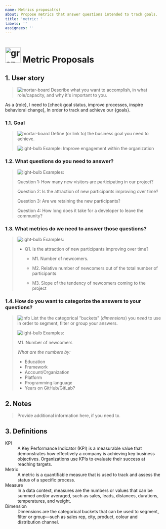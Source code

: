 ```yaml
---
name: Metrics proposal(s)
about: Propose metrics that answer questions intended to track goals.
title: 'metric: '
labels: ''
assignees: ''
---
```


# <img align="bottom" alt="graph" src="https://cdnjs.cloudflare.com/ajax/libs/octicons/8.5.0/svg/graph.svg" height="50" width="50"> Metric Proposals

## 1. User story

> ![mortar-board][octicon-mortar-board] Describe what you want to accomplish, in
> what role/capacity, and why it's important to you.

As a {role}, I need to [check goal status, improve processes, inspire behavioral
change], In order to track and achieve our {goals}.

### 1.1. Goal

> ![mortar-board][octicon-mortar-board] Define (or link to) the business goal
> you need to achieve.
>
> ![light-bulb][octicon-light-bulb] Example: Improve engagement within the
> organization

### 1.2. What questions do you need to answer?

> ![light-bulb][octicon-light-bulb] Examples:
>
> Question 1: How many new visitors are participating in our project?
>
> Question 2: Is the attraction of new participants improving over time?
>
> Question 3: Are we retaining the new participants?
>
> Question 4: How long does it take for a developer to leave the community?

### 1.3. What metrics do we need to answer those questions?

> ![light-bulb][octicon-light-bulb] Examples:
>
> - Q1. Is the attraction of new participants improving over time?
>
>   - M1. Number of newcomers.
>
>   - M2. Relative number of newcomers out of the total number of participants
>
>   - M3. Slope of the tendency of newcomers coming to the project

### 1.4. How do you want to categorize the answers to your questions?

> ![info][octicon-info] List the the categorical "buckets" (_dimensions_) you
> _need_ to use in order to segment, filter or group your answers.
>
> ![light-bulb][octicon-light-bulb] Examples:
>
> M1. Number of newcomers
>
> _What are the numbers by:_
>
> - Education
> - Framework
> - Account/Organization
> - Platform
> - Programming language
> - Years on GitHub/GitLab?

## 2. Notes

> Provide additional information here, if you need to.

## 3. Definitions

<dl>
  <dt>KPI</dt>
  <dd>A Key Performance Indicator (KPI) is a measurable value that demonstrates how effectively a company is achieving key business objectives. Organizations use KPIs to evaluate their success at reaching targets.</dd>
  <dt>Metric</dt>
  <dd>A metric is a quantifiable measure that is used to track and assess the status of a specific process.</dd>
  <dt>Measure</dt>
  <dd>In a data context, measures are the numbers or values that can be summed and/or averaged, such as sales, leads, distances, durations, temperatures, and weight.</dd>
  <dt>Dimension</dt>
  <dd>Dimensions are the categorical buckets that can be used to segment, filter or group—such as sales rep, city, product, colour and distribution channel.</dd>
</dl>

<!-- ⛔️ Octicon img references ⛔️  -->

[octicon-alert]:
  https://cdnjs.cloudflare.com/ajax/libs/octicons/8.5.0/svg/alert.svg
[octicon-arrow-down]:
  https://cdnjs.cloudflare.com/ajax/libs/octicons/8.5.0/svg/arrow-down.svg
[octicon-arrow-left]:
  https://cdnjs.cloudflare.com/ajax/libs/octicons/8.5.0/svg/arrow-left.svg
[octicon-arrow-right]:
  https://cdnjs.cloudflare.com/ajax/libs/octicons/8.5.0/svg/arrow-right.svg
[octicon-arrow-small-down]:
  https://cdnjs.cloudflare.com/ajax/libs/octicons/8.5.0/svg/arrow-small-down.svg
[octicon-arrow-small-left]:
  https://cdnjs.cloudflare.com/ajax/libs/octicons/8.5.0/svg/arrow-small-left.svg
[octicon-arrow-small-right]:
  https://cdnjs.cloudflare.com/ajax/libs/octicons/8.5.0/svg/arrow-small-right.svg
[octicon-arrow-small-up]:
  https://cdnjs.cloudflare.com/ajax/libs/octicons/8.5.0/svg/arrow-small-up.svg
[octicon-arrow-up]:
  https://cdnjs.cloudflare.com/ajax/libs/octicons/8.5.0/svg/arrow-up.svg
[octicon-beaker]:
  https://cdnjs.cloudflare.com/ajax/libs/octicons/8.5.0/svg/beaker.svg
[octicon-bell]:
  https://cdnjs.cloudflare.com/ajax/libs/octicons/8.5.0/svg/bell.svg
[octicon-bold]:
  https://cdnjs.cloudflare.com/ajax/libs/octicons/8.5.0/svg/bold.svg
[octicon-book]:
  https://cdnjs.cloudflare.com/ajax/libs/octicons/8.5.0/svg/book.svg
[octicon-bookmark]:
  https://cdnjs.cloudflare.com/ajax/libs/octicons/8.5.0/svg/bookmark.svg
[octicon-briefcase]:
  https://cdnjs.cloudflare.com/ajax/libs/octicons/8.5.0/svg/briefcase.svg
[octicon-broadcast]:
  https://cdnjs.cloudflare.com/ajax/libs/octicons/8.5.0/svg/broadcast.svg
[octicon-browser]:
  https://cdnjs.cloudflare.com/ajax/libs/octicons/8.5.0/svg/browser.svg
[octicon-bug]: https://cdnjs.cloudflare.com/ajax/libs/octicons/8.5.0/svg/bug.svg
[octicon-calendar]:
  https://cdnjs.cloudflare.com/ajax/libs/octicons/8.5.0/svg/calendar.svg
[octicon-check]:
  https://cdnjs.cloudflare.com/ajax/libs/octicons/8.5.0/svg/check.svg
[octicon-checklist]:
  https://cdnjs.cloudflare.com/ajax/libs/octicons/8.5.0/svg/checklist.svg
[octicon-chevron-down]:
  https://cdnjs.cloudflare.com/ajax/libs/octicons/8.5.0/svg/chevron-down.svg
[octicon-chevron-left]:
  https://cdnjs.cloudflare.com/ajax/libs/octicons/8.5.0/svg/chevron-left.svg
[octicon-chevron-right]:
  https://cdnjs.cloudflare.com/ajax/libs/octicons/8.5.0/svg/chevron-right.svg
[octicon-chevron-up]:
  https://cdnjs.cloudflare.com/ajax/libs/octicons/8.5.0/svg/chevron-up.svg
[octicon-circle-slash]:
  https://cdnjs.cloudflare.com/ajax/libs/octicons/8.5.0/svg/circle-slash.svg
[octicon-circuit-board]:
  https://cdnjs.cloudflare.com/ajax/libs/octicons/8.5.0/svg/circuit-board.svg
[octicon-clippy]:
  https://cdnjs.cloudflare.com/ajax/libs/octicons/8.5.0/svg/clippy.svg
[octicon-clock]:
  https://cdnjs.cloudflare.com/ajax/libs/octicons/8.5.0/svg/clock.svg
[octicon-cloud-download]:
  https://cdnjs.cloudflare.com/ajax/libs/octicons/8.5.0/svg/cloud-download.svg
[octicon-cloud-upload]:
  https://cdnjs.cloudflare.com/ajax/libs/octicons/8.5.0/svg/cloud-upload.svg
[octicon-code]:
  https://cdnjs.cloudflare.com/ajax/libs/octicons/8.5.0/svg/code.svg
[octicon-comment-discussion]:
  https://cdnjs.cloudflare.com/ajax/libs/octicons/8.5.0/svg/comment-discussion.svg
[octicon-comment]:
  https://cdnjs.cloudflare.com/ajax/libs/octicons/8.5.0/svg/comment.svg
[octicon-credit-card]:
  https://cdnjs.cloudflare.com/ajax/libs/octicons/8.5.0/svg/credit-card.svg
[octicon-dash]:
  https://cdnjs.cloudflare.com/ajax/libs/octicons/8.5.0/svg/dash.svg
[octicon-dashboard]:
  https://cdnjs.cloudflare.com/ajax/libs/octicons/8.5.0/svg/dashboard.svg
[octicon-database]:
  https://cdnjs.cloudflare.com/ajax/libs/octicons/8.5.0/svg/database.svg
[octicon-desktop-download]:
  https://cdnjs.cloudflare.com/ajax/libs/octicons/8.5.0/svg/desktop-download.svg
[octicon-device-camera-video]:
  https://cdnjs.cloudflare.com/ajax/libs/octicons/8.5.0/svg/device-camera-video.svg
[octicon-device-camera]:
  https://cdnjs.cloudflare.com/ajax/libs/octicons/8.5.0/svg/device-camera.svg
[octicon-device-desktop]:
  https://cdnjs.cloudflare.com/ajax/libs/octicons/8.5.0/svg/device-desktop.svg
[octicon-device-mobile]:
  https://cdnjs.cloudflare.com/ajax/libs/octicons/8.5.0/svg/device-mobile.svg
[octicon-diff-added]:
  https://cdnjs.cloudflare.com/ajax/libs/octicons/8.5.0/svg/diff-added.svg
[octicon-diff-ignored]:
  https://cdnjs.cloudflare.com/ajax/libs/octicons/8.5.0/svg/diff-ignored.svg
[octicon-diff-modified]:
  https://cdnjs.cloudflare.com/ajax/libs/octicons/8.5.0/svg/diff-modified.svg
[octicon-diff-removed]:
  https://cdnjs.cloudflare.com/ajax/libs/octicons/8.5.0/svg/diff-removed.svg
[octicon-diff-renamed]:
  https://cdnjs.cloudflare.com/ajax/libs/octicons/8.5.0/svg/diff-renamed.svg
[octicon-diff]:
  https://cdnjs.cloudflare.com/ajax/libs/octicons/8.5.0/svg/diff.svg
[octicon-ellipses]:
  https://cdnjs.cloudflare.com/ajax/libs/octicons/8.5.0/svg/ellipses.svg
[octicon-ellipsis]:
  https://cdnjs.cloudflare.com/ajax/libs/octicons/8.5.0/svg/ellipsis.svg
[octicon-eye]: https://cdnjs.cloudflare.com/ajax/libs/octicons/8.5.0/svg/eye.svg
[octicon-file-binary]:
  https://cdnjs.cloudflare.com/ajax/libs/octicons/8.5.0/svg/file-binary.svg
[octicon-file-code]:
  https://cdnjs.cloudflare.com/ajax/libs/octicons/8.5.0/svg/file-code.svg
[octicon-file-directory]:
  https://cdnjs.cloudflare.com/ajax/libs/octicons/8.5.0/svg/file-directory.svg
[octicon-file-media]:
  https://cdnjs.cloudflare.com/ajax/libs/octicons/8.5.0/svg/file-media.svg
[octicon-file-pdf]:
  https://cdnjs.cloudflare.com/ajax/libs/octicons/8.5.0/svg/file-pdf.svg
[octicon-file-submodule]:
  https://cdnjs.cloudflare.com/ajax/libs/octicons/8.5.0/svg/file-submodule.svg
[octicon-file-symlink-directory]:
  https://cdnjs.cloudflare.com/ajax/libs/octicons/8.5.0/svg/file-symlink-directory.svg
[octicon-file-symlink-file]:
  https://cdnjs.cloudflare.com/ajax/libs/octicons/8.5.0/svg/file-symlink-file.svg
[octicon-file-text]:
  https://cdnjs.cloudflare.com/ajax/libs/octicons/8.5.0/svg/file-text.svg
[octicon-file-zip]:
  https://cdnjs.cloudflare.com/ajax/libs/octicons/8.5.0/svg/file-zip.svg
[octicon-file]:
  https://cdnjs.cloudflare.com/ajax/libs/octicons/8.5.0/svg/file.svg
[octicon-flame]:
  https://cdnjs.cloudflare.com/ajax/libs/octicons/8.5.0/svg/flame.svg
[octicon-fold]:
  https://cdnjs.cloudflare.com/ajax/libs/octicons/8.5.0/svg/fold.svg
[octicon-gear]:
  https://cdnjs.cloudflare.com/ajax/libs/octicons/8.5.0/svg/gear.svg
[octicon-gift]:
  https://cdnjs.cloudflare.com/ajax/libs/octicons/8.5.0/svg/gift.svg
[octicon-gist-secret]:
  https://cdnjs.cloudflare.com/ajax/libs/octicons/8.5.0/svg/gist-secret.svg
[octicon-gist]:
  https://cdnjs.cloudflare.com/ajax/libs/octicons/8.5.0/svg/gist.svg
[octicon-git-branch]:
  https://cdnjs.cloudflare.com/ajax/libs/octicons/8.5.0/svg/git-branch.svg
[octicon-git-commit]:
  https://cdnjs.cloudflare.com/ajax/libs/octicons/8.5.0/svg/git-commit.svg
[octicon-git-compare]:
  https://cdnjs.cloudflare.com/ajax/libs/octicons/8.5.0/svg/git-compare.svg
[octicon-git-merge]:
  https://cdnjs.cloudflare.com/ajax/libs/octicons/8.5.0/svg/git-merge.svg
[octicon-git-pull-request]:
  https://cdnjs.cloudflare.com/ajax/libs/octicons/8.5.0/svg/git-pull-request.svg
[octicon-globe]:
  https://cdnjs.cloudflare.com/ajax/libs/octicons/8.5.0/svg/globe.svg
[octicon-grabber]:
  https://cdnjs.cloudflare.com/ajax/libs/octicons/8.5.0/svg/grabber.svg
[octicon-graph]:
  https://cdnjs.cloudflare.com/ajax/libs/octicons/8.5.0/svg/graph.svg
[octicon-heart]:
  https://cdnjs.cloudflare.com/ajax/libs/octicons/8.5.0/svg/heart.svg
[octicon-history]:
  https://cdnjs.cloudflare.com/ajax/libs/octicons/8.5.0/svg/history.svg
[octicon-home]:
  https://cdnjs.cloudflare.com/ajax/libs/octicons/8.5.0/svg/home.svg
[octicon-horizontal-rule]:
  https://cdnjs.cloudflare.com/ajax/libs/octicons/8.5.0/svg/horizontal-rule.svg
[octicon-hubot]:
  https://cdnjs.cloudflare.com/ajax/libs/octicons/8.5.0/svg/hubot.svg
[octicon-inbox]:
  https://cdnjs.cloudflare.com/ajax/libs/octicons/8.5.0/svg/inbox.svg
[octicon-info]:
  https://cdnjs.cloudflare.com/ajax/libs/octicons/8.5.0/svg/info.svg
[octicon-issue-closed]:
  https://cdnjs.cloudflare.com/ajax/libs/octicons/8.5.0/svg/issue-closed.svg
[octicon-issue-opened]:
  https://cdnjs.cloudflare.com/ajax/libs/octicons/8.5.0/svg/issue-opened.svg
[octicon-issue-reopened]:
  https://cdnjs.cloudflare.com/ajax/libs/octicons/8.5.0/svg/issue-reopened.svg
[octicon-italic]:
  https://cdnjs.cloudflare.com/ajax/libs/octicons/8.5.0/svg/italic.svg
[octicon-jersey]:
  https://cdnjs.cloudflare.com/ajax/libs/octicons/8.5.0/svg/jersey.svg
[octicon-key]: https://cdnjs.cloudflare.com/ajax/libs/octicons/8.5.0/svg/key.svg
[octicon-keyboard]:
  https://cdnjs.cloudflare.com/ajax/libs/octicons/8.5.0/svg/keyboard.svg
[octicon-law]: https://cdnjs.cloudflare.com/ajax/libs/octicons/8.5.0/svg/law.svg
[octicon-light-bulb]:
  https://cdnjs.cloudflare.com/ajax/libs/octicons/8.5.0/svg/light-bulb.svg
[octicon-link-external]:
  https://cdnjs.cloudflare.com/ajax/libs/octicons/8.5.0/svg/link-external.svg
[octicon-link]:
  https://cdnjs.cloudflare.com/ajax/libs/octicons/8.5.0/svg/link.svg
[octicon-list-ordered]:
  https://cdnjs.cloudflare.com/ajax/libs/octicons/8.5.0/svg/list-ordered.svg
[octicon-list-unordered]:
  https://cdnjs.cloudflare.com/ajax/libs/octicons/8.5.0/svg/list-unordered.svg
[octicon-location]:
  https://cdnjs.cloudflare.com/ajax/libs/octicons/8.5.0/svg/location.svg
[octicon-lock]:
  https://cdnjs.cloudflare.com/ajax/libs/octicons/8.5.0/svg/lock.svg
[octicon-logo-gist]:
  https://cdnjs.cloudflare.com/ajax/libs/octicons/8.5.0/svg/logo-gist.svg
[octicon-logo-github]:
  https://cdnjs.cloudflare.com/ajax/libs/octicons/8.5.0/svg/logo-github.svg
[octicon-mail-read]:
  https://cdnjs.cloudflare.com/ajax/libs/octicons/8.5.0/svg/mail-read.svg
[octicon-mail-reply]:
  https://cdnjs.cloudflare.com/ajax/libs/octicons/8.5.0/svg/mail-reply.svg
[octicon-mail]:
  https://cdnjs.cloudflare.com/ajax/libs/octicons/8.5.0/svg/mail.svg
[octicon-mark-github]:
  https://cdnjs.cloudflare.com/ajax/libs/octicons/8.5.0/svg/mark-github.svg
[octicon-markdown]:
  https://cdnjs.cloudflare.com/ajax/libs/octicons/8.5.0/svg/markdown.svg
[octicon-megaphone]:
  https://cdnjs.cloudflare.com/ajax/libs/octicons/8.5.0/svg/megaphone.svg
[octicon-mention]:
  https://cdnjs.cloudflare.com/ajax/libs/octicons/8.5.0/svg/mention.svg
[octicon-milestone]:
  https://cdnjs.cloudflare.com/ajax/libs/octicons/8.5.0/svg/milestone.svg
[octicon-mirror]:
  https://cdnjs.cloudflare.com/ajax/libs/octicons/8.5.0/svg/mirror.svg
[octicon-mortar-board]:
  https://cdnjs.cloudflare.com/ajax/libs/octicons/8.5.0/svg/mortar-board.svg
[octicon-mute]:
  https://cdnjs.cloudflare.com/ajax/libs/octicons/8.5.0/svg/mute.svg
[octicon-no-newline]:
  https://cdnjs.cloudflare.com/ajax/libs/octicons/8.5.0/svg/no-newline.svg
[octicon-octoface]:
  https://cdnjs.cloudflare.com/ajax/libs/octicons/8.5.0/svg/octoface.svg
[octicon-organization]:
  https://cdnjs.cloudflare.com/ajax/libs/octicons/8.5.0/svg/organization.svg
[octicon-package]:
  https://cdnjs.cloudflare.com/ajax/libs/octicons/8.5.0/svg/package.svg
[octicon-paintcan]:
  https://cdnjs.cloudflare.com/ajax/libs/octicons/8.5.0/svg/paintcan.svg
[octicon-pencil]:
  https://cdnjs.cloudflare.com/ajax/libs/octicons/8.5.0/svg/pencil.svg
[octicon-person]:
  https://cdnjs.cloudflare.com/ajax/libs/octicons/8.5.0/svg/person.svg
[octicon-pin]: https://cdnjs.cloudflare.com/ajax/libs/octicons/8.5.0/svg/pin.svg
[octicon-plug]:
  https://cdnjs.cloudflare.com/ajax/libs/octicons/8.5.0/svg/plug.svg
[octicon-plus-small]:
  https://cdnjs.cloudflare.com/ajax/libs/octicons/8.5.0/svg/plus-small.svg
[octicon-plus]:
  https://cdnjs.cloudflare.com/ajax/libs/octicons/8.5.0/svg/plus.svg
[octicon-primitive-dot]:
  https://cdnjs.cloudflare.com/ajax/libs/octicons/8.5.0/svg/primitive-dot.svg
[octicon-primitive-square]:
  https://cdnjs.cloudflare.com/ajax/libs/octicons/8.5.0/svg/primitive-square.svg
[octicon-pulse]:
  https://cdnjs.cloudflare.com/ajax/libs/octicons/8.5.0/svg/pulse.svg
[octicon-question]:
  https://cdnjs.cloudflare.com/ajax/libs/octicons/8.5.0/svg/question.svg
[octicon-quote]:
  https://cdnjs.cloudflare.com/ajax/libs/octicons/8.5.0/svg/quote.svg
[octicon-radio-tower]:
  https://cdnjs.cloudflare.com/ajax/libs/octicons/8.5.0/svg/radio-tower.svg
[octicon-reply]:
  https://cdnjs.cloudflare.com/ajax/libs/octicons/8.5.0/svg/reply.svg
[octicon-repo-clone]:
  https://cdnjs.cloudflare.com/ajax/libs/octicons/8.5.0/svg/repo-clone.svg
[octicon-repo-force-push]:
  https://cdnjs.cloudflare.com/ajax/libs/octicons/8.5.0/svg/repo-force-push.svg
[octicon-repo-forked]:
  https://cdnjs.cloudflare.com/ajax/libs/octicons/8.5.0/svg/repo-forked.svg
[octicon-repo-pull]:
  https://cdnjs.cloudflare.com/ajax/libs/octicons/8.5.0/svg/repo-pull.svg
[octicon-repo-push]:
  https://cdnjs.cloudflare.com/ajax/libs/octicons/8.5.0/svg/repo-push.svg
[octicon-repo]:
  https://cdnjs.cloudflare.com/ajax/libs/octicons/8.5.0/svg/repo.svg
[octicon-rocket]:
  https://cdnjs.cloudflare.com/ajax/libs/octicons/8.5.0/svg/rocket.svg
[octicon-rss]: https://cdnjs.cloudflare.com/ajax/libs/octicons/8.5.0/svg/rss.svg
[octicon-ruby]:
  https://cdnjs.cloudflare.com/ajax/libs/octicons/8.5.0/svg/ruby.svg
[octicon-search]:
  https://cdnjs.cloudflare.com/ajax/libs/octicons/8.5.0/svg/search.svg
[octicon-server]:
  https://cdnjs.cloudflare.com/ajax/libs/octicons/8.5.0/svg/server.svg
[octicon-settings]:
  https://cdnjs.cloudflare.com/ajax/libs/octicons/8.5.0/svg/settings.svg
[octicon-shield]:
  https://cdnjs.cloudflare.com/ajax/libs/octicons/8.5.0/svg/shield.svg
[octicon-sign-in]:
  https://cdnjs.cloudflare.com/ajax/libs/octicons/8.5.0/svg/sign-in.svg
[octicon-sign-out]:
  https://cdnjs.cloudflare.com/ajax/libs/octicons/8.5.0/svg/sign-out.svg
[octicon-smiley]:
  https://cdnjs.cloudflare.com/ajax/libs/octicons/8.5.0/svg/smiley.svg
[octicon-squirrel]:
  https://cdnjs.cloudflare.com/ajax/libs/octicons/8.5.0/svg/squirrel.svg
[octicon-star]:
  https://cdnjs.cloudflare.com/ajax/libs/octicons/8.5.0/svg/star.svg
[octicon-stop]:
  https://cdnjs.cloudflare.com/ajax/libs/octicons/8.5.0/svg/stop.svg
[octicon-sync]:
  https://cdnjs.cloudflare.com/ajax/libs/octicons/8.5.0/svg/sync.svg
[octicon-tag]: https://cdnjs.cloudflare.com/ajax/libs/octicons/8.5.0/svg/tag.svg
[octicon-tasklist]:
  https://cdnjs.cloudflare.com/ajax/libs/octicons/8.5.0/svg/tasklist.svg
[octicon-telescope]:
  https://cdnjs.cloudflare.com/ajax/libs/octicons/8.5.0/svg/telescope.svg
[octicon-terminal]:
  https://cdnjs.cloudflare.com/ajax/libs/octicons/8.5.0/svg/terminal.svg
[octicon-text-size]:
  https://cdnjs.cloudflare.com/ajax/libs/octicons/8.5.0/svg/text-size.svg
[octicon-three-bars]:
  https://cdnjs.cloudflare.com/ajax/libs/octicons/8.5.0/svg/three-bars.svg
[octicon-thumbsdown]:
  https://cdnjs.cloudflare.com/ajax/libs/octicons/8.5.0/svg/thumbsdown.svg
[octicon-thumbsup]:
  https://cdnjs.cloudflare.com/ajax/libs/octicons/8.5.0/svg/thumbsup.svg
[octicon-tools]:
  https://cdnjs.cloudflare.com/ajax/libs/octicons/8.5.0/svg/tools.svg
[octicon-trashcan]:
  https://cdnjs.cloudflare.com/ajax/libs/octicons/8.5.0/svg/trashcan.svg
[octicon-triangle-down]:
  https://cdnjs.cloudflare.com/ajax/libs/octicons/8.5.0/svg/triangle-down.svg
[octicon-triangle-left]:
  https://cdnjs.cloudflare.com/ajax/libs/octicons/8.5.0/svg/triangle-left.svg
[octicon-triangle-right]:
  https://cdnjs.cloudflare.com/ajax/libs/octicons/8.5.0/svg/triangle-right.svg
[octicon-triangle-up]:
  https://cdnjs.cloudflare.com/ajax/libs/octicons/8.5.0/svg/triangle-up.svg
[octicon-unfold]:
  https://cdnjs.cloudflare.com/ajax/libs/octicons/8.5.0/svg/unfold.svg
[octicon-unmute]:
  https://cdnjs.cloudflare.com/ajax/libs/octicons/8.5.0/svg/unmute.svg
[octicon-unverified]:
  https://cdnjs.cloudflare.com/ajax/libs/octicons/8.5.0/svg/unverified.svg
[octicon-verified]:
  https://cdnjs.cloudflare.com/ajax/libs/octicons/8.5.0/svg/verified.svg
[octicon-versions]:
  https://cdnjs.cloudflare.com/ajax/libs/octicons/8.5.0/svg/versions.svg
[octicon-watch]:
  https://cdnjs.cloudflare.com/ajax/libs/octicons/8.5.0/svg/watch.svg
[octicon-x]: https://cdnjs.cloudflare.com/ajax/libs/octicons/8.5.0/svg/x.svg

